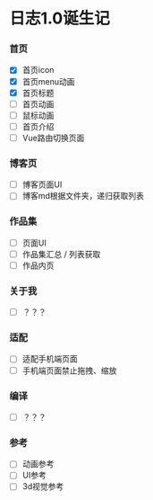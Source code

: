 # 日志1.0诞生记


### 首页
- [x] 首页icon
- [x] 首页menu动画
- [x] 首页标题
- [ ] 首页动画
- [ ] 鼠标动画
- [ ] 首页介绍
- [ ] Vue路由切换页面

### 博客页
- [ ] 博客页面UI
- [ ] 博客md根据文件夹，递归获取列表

### 作品集
- [ ] 页面UI
- [ ] 作品集汇总 / 列表获取
- [ ] 作品内页

### 关于我
- [ ] ？？？

### 适配
- [ ] 适配手机端页面
- [ ] 手机端页面禁止拖拽、缩放

### 编译
- [ ] ？？？

### 参考
- [ ] 动画参考
- [ ] UI参考
- [ ] 3d视觉参考
